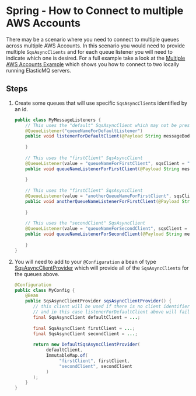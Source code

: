 # Spring - How to Connect to multiple AWS Accounts
There may be a scenario where you need to connect to multiple queues across multiple AWS Accounts. In this scenario you would
need to provide multiple `SqsAsyncClients` and for each queue listener you will need to indicate which one is desired. For a full
example take a look at the [Multiple AWS Accounts Example](../../../examples/spring-multiple-aws-account-example) which shows you how to
connect to two locally running ElasticMQ servers.

## Steps
1. Create some queues that will use specific `SqsAsyncClient`s identified by an id.
    ```java
    public class MyMessageListeners {
        // This uses the "default" SqsAsyncClient which may not be present
        @QueueListener("queueNameForDefaultListener")
        public void listenerForDefaultClient(@Payload String messageBody) {
         
        }
     
        // This uses the "firstClient" SqsAsyncClient
        @QueueListener(value = "queueNameForFirstClient", sqsClient = "firstClient")
        public void queueNameListenerForFirstClient(@Payload String messageBody) {
         
        }
        
        // This uses the "firstClient" SqsAsyncClient
        @QueueListener(value = "anotherQueueNameForFirstClient", sqsClient = "firstClient")
        public void anotherQueueNameListenerForFirstClient(@Payload String messageBody) {
         
        }
     
        // This uses the "secondClient" SqsAsyncClient
        @QueueListener(value = "queueNameForSecondClient", sqsClient = "secondClient")
        public void queueNameListenerForSecondClient(@Payload String messageBody) {
         
        }
    }
    ```
1. You will need to add to your `@Configuration` a bean of type
[SqsAsyncClientProvider](../../../spring/spring-api/src/main/java/com/jashmore/sqs/spring/client/SqsAsyncClientProvider.java)
which will provide all of the `SqsAsyncClient`s for the queues above.
    ```java
    @Configuration
    public class MyConfig {
        @Bean
        public SqsAsyncClientProvider sqsAsyncClientProvider() {
           // this client will be used if there is no client identifier for the listener. Note that this can be null
           // and in this case listenerForDefaultClient above will fail to wrap 
           final SqsAsyncClient defaultClient = ...;
        
           final SqsAsyncClient firstClient = ...;
           final SqsAsyncClient secondClient = ...;
        
           return new DefaultSqsAsyncClientProvider(
                defaultClient,
                ImmutableMap.of(
                     "firstClient", firstClient,
                     "secondClient", secondClient  
                )
           );
        }   
    }
    ```
